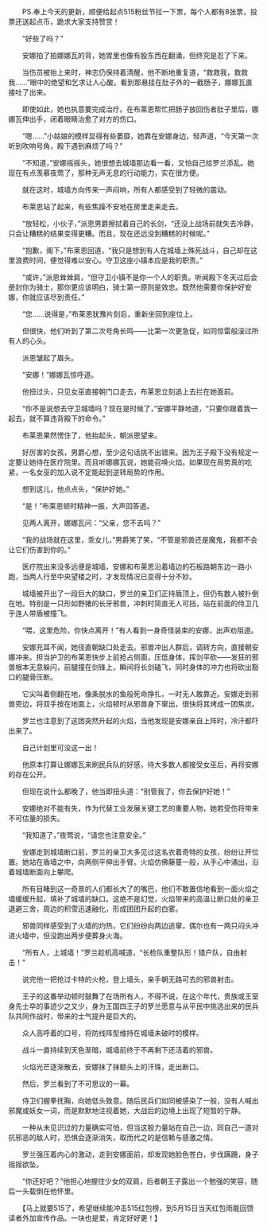 　　PS.奉上今天的更新，顺便给起点515粉丝节拉一下票，每个人都有8张票，投票还送起点币，跪求大家支持赞赏！

　　“好些了吗？”

　　安娜拍了拍娜娜瓦的背，她胃里也像有股东西在翻涌，但终究是忍了下来。

　　当伤员被抬上来时，神志仍保持着清醒，他不断地重复道，“救救我，救救我……”眼中的绝望和乞求让人心酸。看到那悬挂在肚子外的一截肠子，娜娜瓦直接吐了出来。

　　即使如此，她也执意要完成治疗。在布莱恩帮忙把肠子放回伤者肚子里后，娜娜瓦伸出手，闭着眼睛治愈了对方的伤口。

　　“嗯……”小姑娘的模样显得有些萎靡，她靠在安娜身边，轻声道，“今天第一次听到吹响号角，殿下遇到麻烦了吗？”

　　“不知道，”安娜摇摇头，她很想去城墙那边看一看，又怕自己给罗兰添乱。她现在有点羡慕夜莺了，那种无声无息的行动能力，实在很方便。

　　就在这时，城墙方向传来一声闷响，所有人都感受到了轻微的震动。

　　布莱恩站了起来，有些焦躁不安地在房里走来走去。

　　“放轻松，小伙子，”派恩男爵擦拭着自己的长剑，“还没上战场前就失去冷静，只会让糟糕的结果变得更糟。而且，现在还远没到糟糕的时候呢。”

　　“抱歉，阁下，”布莱恩回道，“我只是想到有人在城墙上殊死战斗，自己却在这里浪费时间，便觉得难以安心。守卫这座小镇本应是我的职责。”

　　“或许，”派恩耸耸肩，“但守卫小镇不是你一个人的职责。听闻殿下冬天过后会册封你为骑士，那你更应该明白，骑士第一原则是效忠。既然他需要你保护好安娜，你就应该尽到责任。”

　　“您……说得是，”布莱恩犹豫片刻后，重新坐回到座位上。

　　但很快，他们听到了第二次号角长鸣——比第一次更急促，如同惊雷般滚过所有人的心头。

　　派恩皱起了眉头。

　　“安娜！”娜娜瓦惊呼道。

　　他扭过头，只见女巫直接朝门口走去，布莱恩立刻追上去拦在她面前。

　　“你不是说想去守卫城墙吗？现在是时候了，”安娜平静地道，“只要你跟着我一起去，就不算违背殿下的命令。”

　　布莱恩果然愣住了，他抬起头，朝派恩望来。

　　好厉害的女孩，男爵心想，至少这句话挑不出错来。因为王子殿下没有规定一定要让她待在医疗院里。而且听娜娜瓦说，她能召唤火焰。如果现在局势真的吃紧，一名女巫的加入说不定能起到逆转局势的作用。

　　想到这儿，他点点头，“保护好她。”

　　“是！”布莱恩顿时精神一振，大声回答道。

　　见两人离开，娜娜瓦问：“父亲，您不去吗？”

　　“我的战场就在这里，乖女儿，”男爵笑了笑，“不管是邪兽还是魔鬼，我都不会让它们伤害到你的。”

　　医疗院出来没多远便是城墙，安娜和布莱恩沿着墙边的石板路朝东边一路小跑，当两人行至中央望楼之时，才发现情况已变得十分不妙。

　　城墙被开出了一段巨大的缺口，罗兰的亲卫们正持盾顶上，但仍有数人被扑倒在地。特别是一只形如野猪的长牙邪兽，冲刺时简直无人可挡，站在前面的侍卫几乎连人带盾被撞飞。

　　“喂，这里危险，你快点离开！”有人看到一身奇怪装束的安娜，出声劝阻道。

　　安娜充耳不闻，她径直朝缺口处走去。邪兽冲出人群后，调转方向，直接朝安娜冲来。担当护卫的布莱恩快步上前抢占侧面，压低身体，挥剑平砍——发狂的邪兽根本无意躲闪，前腿撞在剑锋上，瞬间将长剑磕飞，同时身体的冲力也将砍出豁口的腿骨压断。

　　它尖叫着侧翻在地，像条脱水的鱼般死命挣扎，一时无人敢靠近。安娜走到邪兽旁边，将双手按在地面上，火焰顿时从邪兽身下窜出，很快将其烤成一团焦炭。

　　罗兰也注意到了这团突然升起的火焰，当他发现是安娜亲自上阵时，冷汗都吓出来了。

　　自己计划里可没这一出！

　　他原本打算让娜娜瓦来刷民兵队的好感，待大多数人都接受女巫后，再将安娜的存在公开。

　　但现在说什么都晚了，他当即扭头道：“别管我了，你去保护好她！”

　　安娜绝对不能有失，作为代替工业发展关键工艺的重要人物，她若受伤将带来不可估量的损失。

　　“我知道了，”夜莺说，“请您也注意安全。”

　　安娜走到城墙断口前，罗兰的亲卫大多见过这名衣着奇特的女孩，纷纷让开位置。她站在盾墙之中，向两侧平伸出手臂。火焰仿佛藤蔓一般，从手心中涌出，沿着城墙断面向上攀爬。

　　所有目睹到这一奇景的人们都长大了的嘴巴，他们不敢置信地看到一面火焰之墙缓缓升起，填补了城墙的缺口。这绝不是幻觉，火焰带来的高温让断口处的亲卫退避三舍，周边的积雪迅速融化，形成团团升起的白雾。

　　邪兽同样感受到了火墙的灼热，它们纷纷向两边逃窜，偶尔也有一两只闷头冲进火墙中，但没跑出两步便葬身火海。

　　“所有人，上城墙！”罗兰趁机高喊道，“长枪队重整队形！猎户队，自由射击！”

　　说完他一把抢过卡特的火枪，登上墙头，亲手朝无路可去的邪兽射击。

　　王子的这番举动顿时鼓舞了在场所有人，不得不说，在这个年代，贵族或王室身先士卒的事迹少之又少，身为王国四王子的罗兰愿意与从平民中挑选出来的民兵队共同作战时，带来的士气提升是巨大的。

　　众人高呼着的口号，将防线阵型维持在城墙未破时的模样。

　　战斗一直持续到天色渐暗，城墙前终于不再剩下还活着的邪兽。

　　火焰光芒逐渐散去，安娜抹了抹额头上的汗珠，走出断口。

　　然后，罗兰看到了不可思议的一幕。

　　侍卫们握拳抚胸，向她低头致意。随后民兵们如同被感染了一般，没有人喊出邪魔或妖女一词，而是默默地注视着她，大战后的边境上出现了短暂的宁静。

　　一种从未见识过的力量确实可怕，但当这股力量站在自己一边，同自己一道对抗邪恶的敌人时，恐惧会逐渐消失，取而代之的是信赖与感激之情。

　　罗兰强压着内心的激动，走到安娜面前，却发现她脸色苍白，步伐蹒跚，身子摇摇欲坠。

　　“你还好吧？”他担心地握住少女的双肩，后者朝王子露出一个勉强的笑容，随后一头载倒在他怀里。

　　【马上就要515了，希望继续能冲击515红包榜，到5月15日当天红包雨能回馈读者外加宣传作品。一块也是爱，肯定好好更！】
